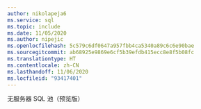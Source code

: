 ```yaml
---
author: nikolapeja6
ms.service: sql
ms.topic: include
ms.date: 11/05/2020
ms.author: nipejic
ms.openlocfilehash: 5c579c6df0647a957fbb4ca5340a89c6c6e90bae
ms.sourcegitcommit: ab68925e9869e6cf5b39efdb415ecc8e8f5b08fc
ms.translationtype: HT
ms.contentlocale: zh-CN
ms.lasthandoff: 11/06/2020
ms.locfileid: "93417401"
---
```

无服务器 SQL 池（预览版）
